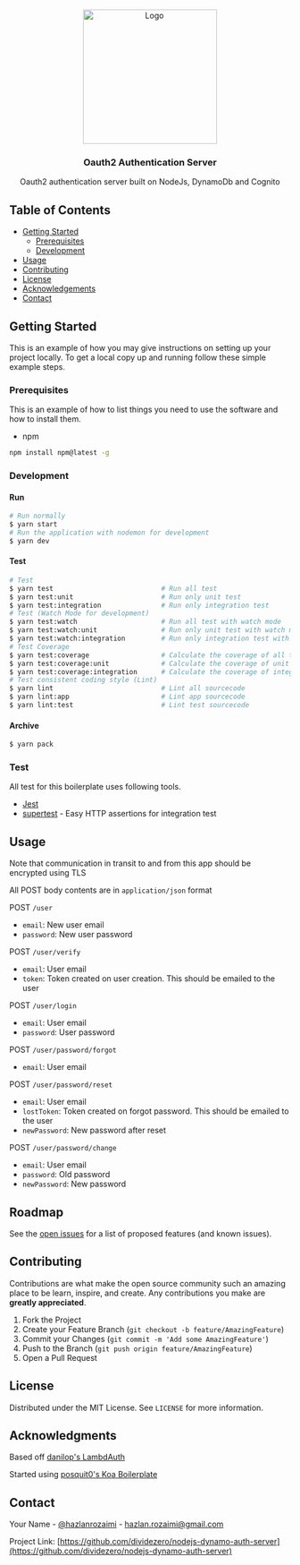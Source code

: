 <!-- PROJECT LOGO -->
<br />
<p align="center">
  <a href="https://github.com/dividezero/nodejs-dynamo-auth-server">
    <img src="http://crocodillon.com/images/blog/2015/asynchronous-callbacks-in-koa--twitter.png" alt="Logo" width="240px" >
  </a>

  <h3 align="center">Oauth2 Authentication Server</h3>

  <p align="center">
    Oauth2 authentication server built on NodeJs, DynamoDb and Cognito
  </p>
</p>

<!-- TABLE OF CONTENTS -->

## Table of Contents

- [Getting Started](#getting-started)
  - [Prerequisites](#prerequisites)
  - [Development](#development)
- [Usage](#usage)
- [Contributing](#contributing)
- [License](#license)
- [Acknowledgements](#acknowledgements)
- [Contact](#contact)

<!-- GETTING STARTED -->

## Getting Started

This is an example of how you may give instructions on setting up your project locally.
To get a local copy up and running follow these simple example steps.

### Prerequisites

This is an example of how to list things you need to use the software and how to install them.

- npm

```sh
npm install npm@latest -g
```

### Development

#### Run

```zsh
# Run normally
$ yarn start
# Run the application with nodemon for development
$ yarn dev
```

#### Test

```zsh
# Test
$ yarn test                           # Run all test
$ yarn test:unit                      # Run only unit test
$ yarn test:integration               # Run only integration test
# Test (Watch Mode for development)
$ yarn test:watch                     # Run all test with watch mode
$ yarn test:watch:unit                # Run only unit test with watch mode
$ yarn test:watch:integration         # Run only integration test with watch mode
# Test Coverage
$ yarn test:coverage                  # Calculate the coverage of all test
$ yarn test:coverage:unit             # Calculate the coverage of unit test
$ yarn test:coverage:integration      # Calculate the coverage of integration test
# Test consistent coding style (Lint)
$ yarn lint                           # Lint all sourcecode
$ yarn lint:app                       # Lint app sourcecode
$ yarn lint:test                      # Lint test sourcecode
```

#### Archive

```zsh
$ yarn pack
```

### Test

All test for this boilerplate uses following tools.

- [Jest](https://github.com/facebook/jest)
- [supertest](https://github.com/visionmedia/supertest) - Easy HTTP assertions for integration test

<!-- USAGE EXAMPLES -->

## Usage

Note that communication in transit to and from this app should be encrypted using TLS

All POST body contents are in `application/json` format

POST `/user`

- `email`: New user email
- `password`: New user password

POST `/user/verify`

- `email`: User email
- `token`: Token created on user creation. This should be emailed to the user

POST `/user/login`

- `email`: User email
- `password`: User password

POST `/user/password/forgot`

- `email`: User email

POST `/user/password/reset`

- `email`: User email
- `lostToken`: Token created on forgot password. This should be emailed to the user
- `newPassword`: New password after reset

POST `/user/password/change`

- `email`: User email
- `password`: Old password
- `newPassword`: New password


<!-- ROADMAP -->

## Roadmap

See the [open issues](https://github.com/dividezero/nodejs-dynamo-auth-server/issues) for a list of proposed features (and known issues).

<!-- CONTRIBUTING -->

## Contributing

Contributions are what make the open source community such an amazing place to be learn, inspire, and create. Any contributions you make are **greatly appreciated**.

1. Fork the Project
2. Create your Feature Branch (`git checkout -b feature/AmazingFeature`)
3. Commit your Changes (`git commit -m 'Add some AmazingFeature'`)
4. Push to the Branch (`git push origin feature/AmazingFeature`)
5. Open a Pull Request

<!-- LICENSE -->

## License

Distributed under the MIT License. See `LICENSE` for more information.


<!-- ACKNOWLEDGMENTS -->

## Acknowledgments

Based off [danilop's LambdAuth](https://github.com/danilop/LambdAuth)

Started using [posquit0's Koa Boilerplate](https://github.com/posquit0/koa-rest-api-boilerplate)

<!-- CONTACT -->

## Contact

Your Name - [@hazlanrozaimi](https://twitter.com/hazlanrozaimi) - hazlan.rozaimi@gmail.com

Project Link: [https://github.com/dividezero/nodejs-dynamo-auth-server](https://github.com/dividezero/nodejs-dynamo-auth-server)

